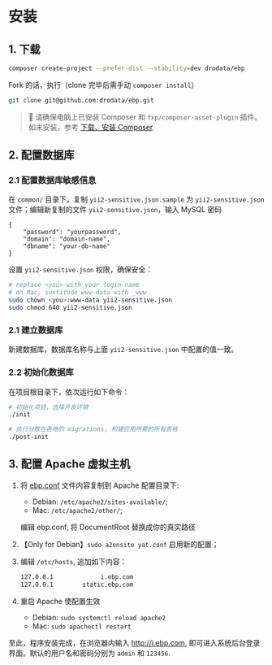# 安装

## 1. 下载

```bash
composer create-project --prefer-dist --stability=dev drodata/ebp
```

Fork 的话，执行（clone 完毕后需手动 `composer install`）

```bash
git clone git@github.com:drodata/ebp.git
```

> :bell: 请确保电脑上已安装 Composer 和 `fxp/composer-asset-plugin` 插件。如未安装，参考 [下载、安装 Composer][download-composer].

## 2. 配置数据库

### 2.1 配置数据库敏感信息

在 `common/` 目录下，复制 `yii2-sensitive.json.sample` 为 `yii2-sensitive.json` 文件；编辑新复制的文件 `yii2-sensitive.json`，输入 MySQL 密码
   
```
{
    "password": "yourpassword",
    "domain": "domain-name",
    "dbname": "your-db-name"
}
```

设置 `yii2-sensitive.json` 权限，确保安全：

```bash
# replace <you> with your login name
# on Mac, sustitude www-data with _www
sudo chown <you>:www-data yii2-sensitive.json
sudo chmod 640 yii2-sensitive.json
```

### 2.1 建立数据库

新建数据库，数据库名称与上面 `yii2-sensitive.json` 中配置的值一致。

### 2.2 初始化数据库

在项目根目录下，依次运行如下命令：

```bash
# 初始化项目，选择开发环境
./init

# 执行分散在各地的 migrations, 构建应用所需的所有表格
./post-init
```

## 3. 配置 Apache 虚拟主机

1. 将 [ebp.conf](images/ebp.conf) 文件内容复制到 Apache 配置目录下:

    - Debian: `/etc/apache2/sites-available/`;
    - Mac: `/etc/apache2/other/`;
   
   编辑 ebp.conf, 将 DocumentRoot 替换成你的真实路径
2. 【Only for Debian】`sudo a2ensite yat.conf` 启用新的配置；
3. 编辑 `/etc/hosts`, 追加如下内容：

   ```bash
   127.0.0.1	         i.ebp.com
   127.0.0.1	    static.ebp.com
   ```

4. 重启 Apache 使配置生效

    - Debian: `sudo systemctl reload apache2` 
    - Mac: `sudo apachectl restart` 

至此，程序安装完成，在浏览器内输入 http://i.ebp.com, 即可进入系统后台登录界面。默认的用户名和密码分别为 `admin` 和 `123456`.

[download-composer]: https://github.com/drodata/learning-notes/blob/master/meet/composer/download.md

